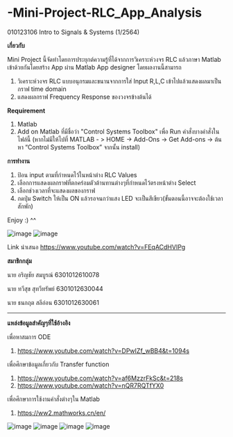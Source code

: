 # -Mini-Project-RLC_App_Analysis
 010123106 Intro to Signals &amp; Systems (1/2564)

**เกี่ยวกับ**

Mini Project นี้จัดทำโดยการประยุกต์ความรู้ที่ได้จากการวิเคราะห์วงจร RLC แล้วภาษา Matlab เข้าด้วยกันโดยสร้าง App ผ่าน Matlab App designer โดยผลงานนี้สามารถ
1. วิเคราะห์วงจร RLC แบบอนุกรมและขนานจากการใส่ Input R,L,C เข้าไปแล้วแสดงผลมาเป็นกราฟ time domain
2. แสดงผลกราฟ Frequency Response ของวงจรข้างต้นได้

**Requirement**
1. Matlab
2. Add on Matlab ที่มีชื่อว่า "Control Systems Toolbox" เพื่อ Run คำสั่งบางคำสั่งในไฟล์นี้ (หากไม่มีให้ไปที่ MATLAB - > HOME -> Add-Ons -> Get Add-ons -> ต้นหา “Control Systems Toolbox” จากนั้น install)

**การทำงาน**
1. ป้อน input ตามที่กำหนดไว้ในหน้าต่าง RLC Values
2. เลือกการแสดงผลกราฟที่ตกคร่อมตัวต้านทานต่างๆที่กำหนดไว้ตรงหน้าต่าง Select
3. เลือกช่วงเวลาที่จะแสดงผลของกราฟ
4. กดปุ่ม Switch ให้เป็น ON แล้วรอจนกว่าแสง LED จะเป็นสีเขียว(ขั้นตอนนี้อาจจะต้องใช้เวลาสักพัก)

Enjoy :) ^^

![image](https://user-images.githubusercontent.com/70587016/142459286-1907bc6a-3d25-46a1-aae8-1a20559879d0.png)
![image](https://user-images.githubusercontent.com/70587016/142465537-1b2c3458-037e-4a64-bc7b-55c295ee2731.png)
   

Link นำเสนอ https://www.youtube.com/watch?v=FEqACdHVIPg

**สมาชิกกลุ่ม**

นาย อริญชัย สมบูรณ์ 6301012610078

นาย ทวีสุข สุทวีทรัพย์ 6301012630044

นาย ธนกฤต สลีอ่อน 6301012630061


--------------------------------------------------------------------------------------------------------------------
**แหล่งข้อมูลสำคัญๆที่ใช้อ้างอิง**


เพื่อหาสมการ ODE
1. https://www.youtube.com/watch?v=DPwIZf_wBB4&t=1094s

เพื่อศึกษาข้อมูลเกี่ยวกับ  Transfer function 
1. https://www.youtube.com/watch?v=af6MzzrFkSc&t=218s
2. https://www.youtube.com/watch?v=nQR7RQTfYX0

เพื่อศึกษาการใช้งานคำสั่งต่างๆใน Matlab 
1. https://ww2.mathworks.cn/en/

![image](https://user-images.githubusercontent.com/70587016/142717830-9d7ae6c1-2acc-443e-bb59-796f92f4853e.png)
![image](https://user-images.githubusercontent.com/70587016/142717833-f4f1fa54-05a5-42a9-87b2-527a780a8ee4.png)
![image](https://user-images.githubusercontent.com/70587016/142717835-1594a5c7-55af-4ce6-9cf7-0698fcefb4a8.png)
![image](https://user-images.githubusercontent.com/70587016/142717868-e09fa724-0fbd-4569-bf65-131bd272cf7b.png)







